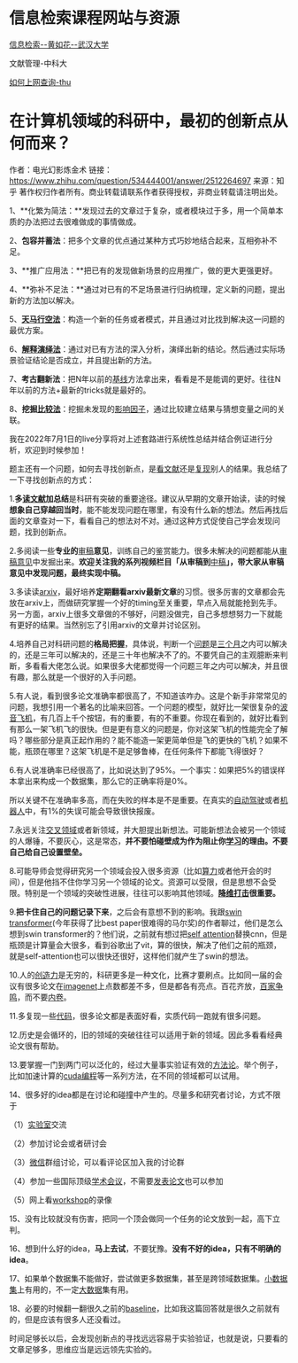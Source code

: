 # 信息检索课程网站与资源

[信息检索--黄如花--武汉大学](https://www.bilibili.com/video/BV1Jt411x7pE?spm_id_from=333.337.search-card.all.click&vd_source=635ad0e337b36ab02e74d22d61118701)

文献管理-中科大

[如何上网查询-thu](https://docs.net9.org/basic/meet-problems/)

# **在计算机领域的科研中，最初的创新点从何而来？**

 

作者：电光幻影炼金术
 链接：https://www.zhihu.com/question/534444001/answer/2512264697
 来源：知乎
 著作权归作者所有。商业转载请联系作者获得授权，非商业转载请注明出处。

1、**化繁为简法：**发现过去的文章过于复杂，或者模块过于多，用一个简单本质的办法把过去很难做成的事情做成。

2、**包容并蓄法**：把多个文章的优点通过某种方式巧妙地结合起来，互相弥补不足。

3、**推广应用法：**把已有的发现做新场景的应用推广，做的更大更强更好。

4、**弥补不足法：**通过对已有的不足场景进行归纳梳理，定义新的问题，提出新的方法加以解决。

5、[**天马行空法**](https://www.zhihu.com/search?q=天马行空法&search_source=Entity&hybrid_search_source=Entity&hybrid_search_extra={"sourceType"%3A"answer"%2C"sourceId"%3A2512264697})：构造一个新的任务或者模式，并且通过对比找到解决这一问题的最优方案。

6、[**解释演绎法**](https://www.zhihu.com/search?q=解释演绎法&search_source=Entity&hybrid_search_source=Entity&hybrid_search_extra={"sourceType"%3A"answer"%2C"sourceId"%3A2512264697})：通过对已有方法的深入分析，演绎出新的结论。然后通过实际场景验证结论是否成立，并且提出新的方法。

7、**考古翻新法**：把N年以前的[基线](https://www.zhihu.com/search?q=基线&search_source=Entity&hybrid_search_source=Entity&hybrid_search_extra={"sourceType"%3A"answer"%2C"sourceId"%3A2512264697})方法拿出来，看看是不是能调的更好。往往N年以前的方法+最新的tricks就是最好的。

8、**挖掘**[**比较法**](https://www.zhihu.com/search?q=比较法&search_source=Entity&hybrid_search_source=Entity&hybrid_search_extra={"sourceType"%3A"answer"%2C"sourceId"%3A2512264697})：挖掘未发现的[影响因子](https://www.zhihu.com/search?q=影响因子&search_source=Entity&hybrid_search_source=Entity&hybrid_search_extra={"sourceType"%3A"answer"%2C"sourceId"%3A2512264697})，通过比较建立结果与猜想变量之间的关联。

我在2022年7月1日的live分享将对上述套路进行系统性总结并结合例证进行分析，欢迎到时候参加！



题主还有一个问题，如何去寻找创新点，是[看文献](https://www.zhihu.com/search?q=看文献&search_source=Entity&hybrid_search_source=Entity&hybrid_search_extra={"sourceType"%3A"answer"%2C"sourceId"%3A2512264697})还是[复现](https://www.zhihu.com/search?q=复现&search_source=Entity&hybrid_search_source=Entity&hybrid_search_extra={"sourceType"%3A"answer"%2C"sourceId"%3A2512264697})别人的结果。我总结了一下寻找创新点的方式：

1.**多**[**读文献**](https://www.zhihu.com/search?q=读文献&search_source=Entity&hybrid_search_source=Entity&hybrid_search_extra={"sourceType"%3A"answer"%2C"sourceId"%3A2512264697})**加总结**是科研有突破的重要途径。建议从早期的文章开始读，读的时候**想象自己穿越回当时**，能不能发现问题在哪里，有没有什么新的想法。然后再找后面的文章查对一下，看看自己的想法对不对。通过这种方式促使自己学会发现问题，找到创新点。

2.多阅读一些**专业的**[审稿](https://www.zhihu.com/search?q=审稿&search_source=Entity&hybrid_search_source=Entity&hybrid_search_extra={"sourceType"%3A"answer"%2C"sourceId"%3A2190344978})**意见**，训练自己的鉴赏能力。很多未解决的问题都能从[审稿意见](https://www.zhihu.com/search?q=审稿意见&search_source=Entity&hybrid_search_source=Entity&hybrid_search_extra={"sourceType"%3A"answer"%2C"sourceId"%3A2512264697})中发掘出来。**欢迎关注我的系列视频栏目「从审稿到**[中稿](https://www.zhihu.com/search?q=中稿&search_source=Entity&hybrid_search_source=Entity&hybrid_search_extra={"sourceType"%3A"answer"%2C"sourceId"%3A2253028435})**」，带大家从审稿意见中发现问题，最终实现中稿。**

3.多读读[arxiv](https://www.zhihu.com/search?q=arxiv&search_source=Entity&hybrid_search_source=Entity&hybrid_search_extra={"sourceType"%3A"answer"%2C"sourceId"%3A2253028435})，最好培养**定期翻看arxiv最新文章**的习惯。很多厉害的文章都会先放在arxiv上，而做研究掌握一个好的timing至关重要，早点入局就能抢到先手。另一方面，arxiv上很多文章做的不够好，问题没做完，自己多想想努力一下就能有更好的结果。当然别忘了引用arxiv的文章并讨论区别。

4.培养自己对科研问题的**格局把握**，具体说，判断一个[问题](https://www.zhihu.com/search?q=问题&search_source=Entity&hybrid_search_source=Entity&hybrid_search_extra={"sourceType"%3A"answer"%2C"sourceId"%3A2512264697})是[三个月](https://www.zhihu.com/search?q=三个月&search_source=Entity&hybrid_search_source=Entity&hybrid_search_extra={"sourceType"%3A"answer"%2C"sourceId"%3A2512264697})之内可以解决的，还是三年可以解决的，还是三十年也解决不了的。不要凭自己的主观臆断来判断，多看看大佬怎么说。如果很多大佬都觉得一个问题三年之内可以解决，并且很有趣，那么就是一个很好的入手问题。

5.有人说，看到很多论文准确率都很高了，不知道该咋办。这是个新手非常常见的问题，我想引用一个著名的比喻来回答。一个问题的模型，就好比一架很复杂的[波音飞机](https://www.zhihu.com/search?q=波音飞机&search_source=Entity&hybrid_search_source=Entity&hybrid_search_extra={"sourceType"%3A"answer"%2C"sourceId"%3A2190344978})，有几百上千个按钮，有的重要，有的不重要。你现在看到的，就好比看到有那么一架飞机飞的很快。但是更有意义的问题是，你对这架飞机的性能完全了解吗？哪些部分是真正起作用的？能不能造一架更简单但是飞的更快的飞机？如果不能，瓶颈在哪里？这架飞机是不是足够鲁棒，在任何条件下都能飞得很好？

6.有人说准确率已经很高了，比如说达到了95%。一个事实：如果把5%的错误样本拿出来构成一个数据集，那么它的正确率将是0%。

所以关键不在准确率多高，而在失败的样本是不是重要。在真实的[自动驾驶](https://www.zhihu.com/search?q=自动驾驶&search_source=Entity&hybrid_search_source=Entity&hybrid_search_extra={"sourceType"%3A"answer"%2C"sourceId"%3A2512264697})或者[机器人](https://www.zhihu.com/search?q=机器人&search_source=Entity&hybrid_search_source=Entity&hybrid_search_extra={"sourceType"%3A"answer"%2C"sourceId"%3A2512264697})中，有1%的失误可能会导致很快报废。

7.永远关注[交叉领域](https://www.zhihu.com/search?q=交叉领域&search_source=Entity&hybrid_search_source=Entity&hybrid_search_extra={"sourceType"%3A"answer"%2C"sourceId"%3A2190344978})或者新领域，并大胆提出新想法。可能新想法会被另一个领域的人爆锤，不要灰心，这是常态，**并不要怕碰壁成为作为阻止你**[**学习**](https://www.zhihu.com/search?q=学习&search_source=Entity&hybrid_search_source=Entity&hybrid_search_extra={"sourceType"%3A"answer"%2C"sourceId"%3A2512264697})**的理由。不要自己给自己设置壁垒。**

8.可能导师会觉得研究另一个领域会投入很多资源（比如[算力](https://www.zhihu.com/search?q=算力&search_source=Entity&hybrid_search_source=Entity&hybrid_search_extra={"sourceType"%3A"answer"%2C"sourceId"%3A2190344978})或者他开会的时间），但是他挡不住你学习另一个领域的论文。资源可以受限，但是思想不会受限。特别是一个领域的突破性进展，往往可以影响其他领域。[**降维打击**](https://www.zhihu.com/search?q=降维打击&search_source=Entity&hybrid_search_source=Entity&hybrid_search_extra={"sourceType"%3A"answer"%2C"sourceId"%3A2512264697})**很重要。**

9.**把卡住自己的问题记录下来**，之后会有意想不到的影响。我跟[swin transformer](https://www.zhihu.com/search?q=swin+transformer&search_source=Entity&hybrid_search_source=Entity&hybrid_search_extra={"sourceType"%3A"answer"%2C"sourceId"%3A2190344978})(今年获得了比best paper很难得的马尔奖)的作者聊过，他们是怎么想到swin transformer的？他们说，之前就有想过把[self attention](https://www.zhihu.com/search?q=self+attention&search_source=Entity&hybrid_search_source=Entity&hybrid_search_extra={"sourceType"%3A"answer"%2C"sourceId"%3A2190344978})替换cnn，但是瓶颈是计算量会大很多，看到谷歌出了vit，算的很快，解决了他们之前的瓶颈，就是self-attention也可以很快还很好，这样他们就产生了swin的想法。

10.人的[创造力](https://www.zhihu.com/search?q=创造力&search_source=Entity&hybrid_search_source=Entity&hybrid_search_extra={"sourceType"%3A"answer"%2C"sourceId"%3A2512264697})是无穷的，科研更多是一种文化，比赛才要刷点。比如同一届的会议有很多论文在[imagenet](https://www.zhihu.com/search?q=imagenet&search_source=Entity&hybrid_search_source=Entity&hybrid_search_extra={"sourceType"%3A"answer"%2C"sourceId"%3A2253028435})上点数都差不多，但是都各有亮点。百花齐放，[百家争鸣](https://www.zhihu.com/search?q=百家争鸣&search_source=Entity&hybrid_search_source=Entity&hybrid_search_extra={"sourceType"%3A"answer"%2C"sourceId"%3A2512264697})，而不要[内卷](https://www.zhihu.com/search?q=内卷&search_source=Entity&hybrid_search_source=Entity&hybrid_search_extra={"sourceType"%3A"answer"%2C"sourceId"%3A2190344978})。

11.多复现一些[代码](https://www.zhihu.com/search?q=代码&search_source=Entity&hybrid_search_source=Entity&hybrid_search_extra={"sourceType"%3A"answer"%2C"sourceId"%3A2512264697})，很多论文都是表面好看，实质代码一跑就有很多问题。

12.历史是会循环的，旧的领域的突破往往可以适用于新的领域。因此多看看经典论文很有帮助。

13.要掌握一门到两门可以泛化的，经过大量事实验证有效的[方法论](https://www.zhihu.com/search?q=方法论&search_source=Entity&hybrid_search_source=Entity&hybrid_search_extra={"sourceType"%3A"answer"%2C"sourceId"%3A2190344978})。举个例子，比如加速计算的[cuda编程](https://www.zhihu.com/search?q=cuda编程&search_source=Entity&hybrid_search_source=Entity&hybrid_search_extra={"sourceType"%3A"answer"%2C"sourceId"%3A2512264697})等一系列方法，在不同的领域都可以试用。

14、很多好的idea都是在讨论和碰撞中产生的。尽量多和研究者讨论，方式不限于

（1）[实验室](https://www.zhihu.com/search?q=实验室&search_source=Entity&hybrid_search_source=Entity&hybrid_search_extra={"sourceType"%3A"answer"%2C"sourceId"%3A2512264697})交流

（2）参加讨论会或者研讨会

（3）[微信](https://www.zhihu.com/search?q=微信&search_source=Entity&hybrid_search_source=Entity&hybrid_search_extra={"sourceType"%3A"answer"%2C"sourceId"%3A2512264697})群组讨论，可以看评论区加入我的讨论群

（4）参加一些国际顶级[学术会议](https://www.zhihu.com/search?q=学术会议&search_source=Entity&hybrid_search_source=Entity&hybrid_search_extra={"sourceType"%3A"answer"%2C"sourceId"%3A2512264697})，不需要[发表论文](https://www.zhihu.com/search?q=发表论文&search_source=Entity&hybrid_search_source=Entity&hybrid_search_extra={"sourceType"%3A"answer"%2C"sourceId"%3A2512264697})也可以参加

（5）网上看[workshop](https://www.zhihu.com/search?q=workshop&search_source=Entity&hybrid_search_source=Entity&hybrid_search_extra={"sourceType"%3A"answer"%2C"sourceId"%3A2253028435})的录像

15、没有比较就没有伤害，把同一个顶会做同一个任务的论文放到一起，高下立判。

16、想到什么好的idea，**马上去试**，不要犹豫。**没有不好的idea，只有不明确的idea**。

17、如果单个数据集不能做好，尝试做更多数据集，甚至是跨领域数据集。[小数据集](https://www.zhihu.com/search?q=小数据集&search_source=Entity&hybrid_search_source=Entity&hybrid_search_extra={"sourceType"%3A"answer"%2C"sourceId"%3A2253028435})上有用的，不一定[大数据](https://www.zhihu.com/search?q=大数据&search_source=Entity&hybrid_search_source=Entity&hybrid_search_extra={"sourceType"%3A"answer"%2C"sourceId"%3A2512264697})集有用。

18、必要的时候翻一翻很久之前的[baseline](https://www.zhihu.com/search?q=baseline&search_source=Entity&hybrid_search_source=Entity&hybrid_search_extra={"sourceType"%3A"answer"%2C"sourceId"%3A2512264697})，比如我这篇回答就是很久之前就有的，但是应该有很多人还没看过。



时间足够长以后，会发现创新点的寻找远远容易于实验验证，也就是说，只要看的文章足够多，思维应当是远远领先实验的。

 